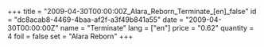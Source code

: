 +++
title = "2009-04-30T00:00:00Z_Alara_Reborn_Terminate_[en]_false"
id = "dc8acab8-4469-4baa-af2f-a3f49b841a55"
date = "2009-04-30T00:00:00Z"
name = "Terminate"
lang = ["en"]
price = "0.62"
quantity = 4
foil = false
set = "Alara Reborn"
+++
